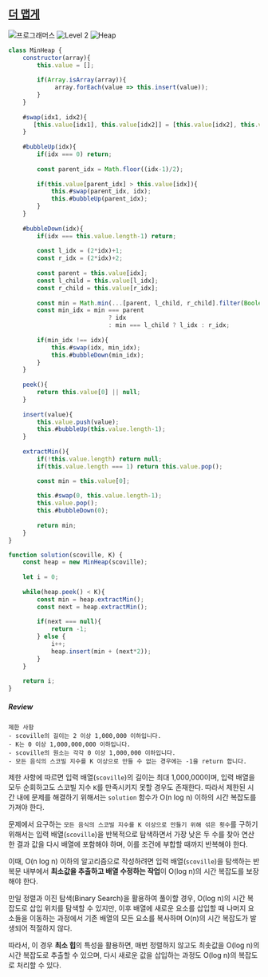 ## [더 맵게](https://school.programmers.co.kr/learn/courses/30/lessons/42626)

<img src="https://img.shields.io/badge/-프로그래머스-1e2a3c" alt="프로그래머스"/> <img src="https://img.shields.io/badge/-Level 2-green" alt="Level 2"/> <img src="https://img.shields.io/badge/-Heap-rosybrown" alt="Heap"/> 

```js
class MinHeap {
    constructor(array){    
        this.value = [];
        
        if(Array.isArray(array)){
             array.forEach(value => this.insert(value));
        }
    }
    
    #swap(idx1, idx2){
       [this.value[idx1], this.value[idx2]] = [this.value[idx2], this.value[idx1]];
    }
    
    #bubbleUp(idx){
        if(idx === 0) return;
        
        const parent_idx = Math.floor((idx-1)/2);
        
        if(this.value[parent_idx] > this.value[idx]){
            this.#swap(parent_idx, idx);
            this.#bubbleUp(parent_idx);
        }
    }
    
    #bubbleDown(idx){
        if(idx === this.value.length-1) return;
        
        const l_idx = (2*idx)+1;
        const r_idx = (2*idx)+2;
        
        const parent = this.value[idx];
        const l_child = this.value[l_idx];
        const r_child = this.value[r_idx];
        
        const min = Math.min(...[parent, l_child, r_child].filter(Boolean));
        const min_idx = min === parent 
                            ? idx 
                            : min === l_child ? l_idx : r_idx;
        
        if(min_idx !== idx){
            this.#swap(idx, min_idx);
            this.#bubbleDown(min_idx);
        }
    }
    
    peek(){
        return this.value[0] || null;
    }
    
    insert(value){        
        this.value.push(value);
        this.#bubbleUp(this.value.length-1);
    }
    
    extractMin(){
        if(!this.value.length) return null;
        if(this.value.length === 1) return this.value.pop();

        const min = this.value[0];
        
        this.#swap(0, this.value.length-1);
        this.value.pop();
        this.#bubbleDown(0);
        
        return min;
    }
}

function solution(scoville, K) {
    const heap = new MinHeap(scoville);
    
    let i = 0;
     
    while(heap.peek() < K){
        const min = heap.extractMin();
        const next = heap.extractMin();
        
        if(next === null){
            return -1;
        } else {   
            i++;
            heap.insert(min + (next*2));  
        }
    }
    
    return i;
}
```

##### Review 

```
제한 사항
- scoville의 길이는 2 이상 1,000,000 이하입니다.
- K는 0 이상 1,000,000,000 이하입니다.
- scoville의 원소는 각각 0 이상 1,000,000 이하입니다.
- 모든 음식의 스코빌 지수를 K 이상으로 만들 수 없는 경우에는 -1을 return 합니다.
```

제한 사항에 따르면 입력 배열(`scoville`)의 길이는 최대 1,000,000이며, 입력 배열을 모두 순회하고도 스코빌 지수 `K`를 만족시키지 못할 경우도 존재한다. 따라서 제한된 시간 내에 문제를 해결하기 위해서는 `solution` 함수가 O(n log n) 이하의 시간 복잡도를 가져야 한다.

문제에서 요구하는 `모든 음식의 스코빌 지수를 K 이상으로 만들기 위해 섞은 횟수`를 구하기 위해서는 입력 배열(`scoville`)을 반복적으로 탐색하면서 가장 낮은 두 수를 찾아 연산한 결과 값을 다시 배열에 포함해야 하며, 이를 조건에 부합할 때까지 반복해야 한다.

이때, O(n log n) 이하의 알고리즘으로 작성하려면 입력 배열(`scoville`)을 탐색하는 반복문 내부에서 **최소값을 추출하고 배열 수정하는 작업**이 O(log n)의 시간 복잡도를 보장해야 한다.  

만일 정렬과 이진 탐색(Binary Search)을 활용하여 풀이할 경우, O(log n)의 시간 복잡도로 삽입 위치를 탐색할 수 있지만, 이후 배열에 새로운 요소를 삽입할 때 나머지 요소들을 이동하는 과정에서 기존 배열의 모든 요소를 복사하며 O(n)의 시간 복잡도가 발생되어 적절하지 않다. 

따라서, 이 경우 **최소 힙**의 특성을 활용하면, 매번 정렬하지 않고도 최솟값을 O(log n)의 시간 복잡도로 추출할 수 있으며, 다시 새로운 값을 삽입하는 과정도 O(log n)의 복잡도로 처리할 수 있다.
